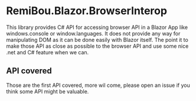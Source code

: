 # RemiBou.Blazor.BrowserInterop

This library provides C# API for accessing browser API in a Blazor App like windows.console or window.languages. It does not provide any way for manipulating DOM as it can be done easily with Blazor itself. The point it to make those API as close as possible to the browser API and use some nice .net and C# feature when we can.

## API covered
Those are the first API covered, more wil come, please open an issue if you think some API might be valuable.

